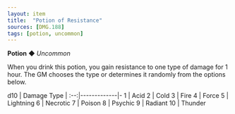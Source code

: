 ```yaml
---
layout: item
title:  "Potion of Resistance"
sources: [DMG.188]
tags: [potion, uncommon]
---
```


**Potion** ◆ *Uncommon*

When you drink this potion, you gain resistance to one type of damage for 1 hour. The GM chooses the type or determines it randomly from the options below.

d10 | Damage Type | 
:--:|-------------|-
1 | Acid
2 | Cold
3 | Fire
4 | Force
5 | Lightning
6 | Necrotic
7 | Poison
8 | Psychic
9 | Radiant
10 | Thunder